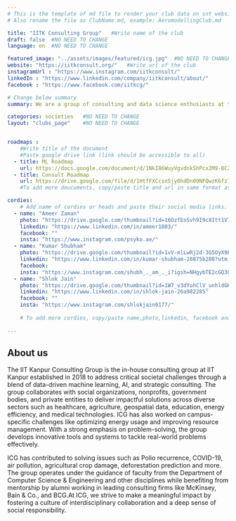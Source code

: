 ```yaml
---
# This is the template of md file to render your club data on snt website. The below example is of Aeromodelling Club, please modify the data according to your clunb.
# Also rename the file as ClubName.md, example: AeromodellingClub.md

title: "IITK Consulting Group"   #Write name of the club
draft: false  #NO NEED TO CHANGE
language: en  #NO NEED TO CHANGE

featured_image: "../assets/images/featured/icg.jpg"  #NO NEED TO CHANGE
website: "https://iitkconsult.org/"   #Write url of the club
instagramUrl : "https://www.instagram.com/iitkconsult/"
linkedIn : "https://www.linkedin.com/company/iitkconsult/about/"
facebook : "https://www.facebook.com/iitkcg/"

# Change below summary
summary: We are a group of consulting and data science enthusiasts at the IIT Kanpur Consulting Group, established in 2018. Our vision is to harness data science and strategy consulting skills to help organizations extract valuable insights from their data and devise growth strategies for them, ultimately driving positive social impact. By bringing together a talented pool of individuals, we ensure that we provide outstanding solutions to address the pressing societal challenges at hand.

categories: societies   #NO NEED TO CHANGE
layout: "clubs_page"    #NO NEED TO CHANGE


roadmaps :
    #Write title of the document
    #Paste google drive link (link should be accessible to all)
  - title: ML Roadmap
    url: https://docs.google.com/document/d/1NkI86WuyVgvdnkShPcx2M9-8CZabma4v8e7NdFEx5xI/edit
  - title: Consult Roadmap
    url: https://drive.google.com/file/d/1HtfFXCcsnSjy0hdDn09NFQwzK6fzI__2/view?usp=sharing
    #To add more doucuments, copy/paste title and url in same format as above.

cordies:
    # Add name of cordies or heads and paste their social media links.
  - name: "Ameer Zaman"
    photo: "https://drive.google.com/thumbnail?id=16OzfEnSvh9I9c8Itt1V7uUax9PhxKXHb&sz=w1000"
    linkedin: "https://www.linkedin.com/in/ameer1803/"
    facebook: ""
    insta: "https://www.instagram.com/psyko.ae/"
  - name: "Kumar Shubham"
    photo: "https://drive.google.com/thumbnail?id=1vV-mlLwRj2d-3G5OyX9PCqvt4pNawvZa&sz=w1000"
    linkedin: "https://www.linkedin.com/in/kumar-shubham-28875b280?utm_source=share&utm_campaign=share_via&utm_content=profile&utm_medium=android_app"
    facebook: 
    insta: "https://www.instagram.com/shubh_._am_._i?igsh=NHgybTE2cGQ3OTlj"
  - name: "Shlok Jain"
    photo: "https://drive.google.com/thumbnail?id=1W7_v3dYohClV_unhldGK9EgOwXA0yJ2k&sz=w1000"
    linkedin: "https://www.linkedin.com/in/shlok-jain-26a982285"
    facebook: ""
    insta: "https://www.instagram.com/shlokjain0177/"
  
    # To add more cordies, copy/paste name,photo,linkedin, facebook and insta in same format as above.
    
---
```


<!-- Write about us section -->
## About us
The IIT Kanpur Consulting Group is the in-house consulting group at IIT Kanpur established in 2018 to address critical societal challenges through a blend of data-driven machine learning, AI, and strategic consulting. The group collaborates with social organizations, nonprofits, government bodies, and private entities to deliver impactful solutions across diverse sectors such as healthcare, agriculture, geospatial data, education, energy efficiency, and medical technologies. ICG has also worked on campus-specific challenges like optimizing energy usage and improving resource management. With a strong emphasis on problem-solving, the group develops innovative tools and systems to tackle real-world problems effectively.

ICG has contributed to solving issues such as Polio recurrence, COVID-19, air pollution, agricultural crop damage, deforestation prediction and more. The group operates under the guidance of faculty from the Department of Computer Science & Engineering and other disciplines while benefiting from mentorship by alumni working in leading consulting firms like McKinsey, Bain & Co., and BCG.At ICG, we strive to make a meaningful impact by fostering a culture of interdisciplinary collaboration and a deep sense of social responsibility.